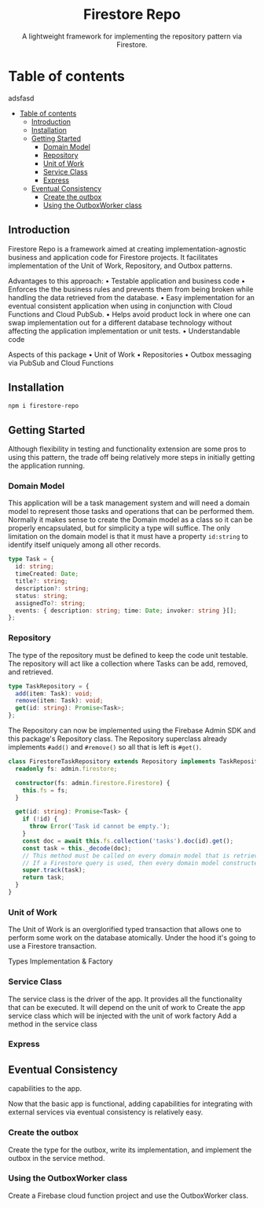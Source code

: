 <p align="center">
  <h1 align="center">Firestore Repo</h1>
  <p align="center">
A lightweight framework for implementing the repository pattern via Firestore.
  </p>
</p>

# Table of contents

adsfasd

- [Table of contents](#table-of-contents)
  - [Introduction](#introduction)
  - [Installation](#installation)
  - [Getting Started](#getting-started)
    - [Domain Model](#domain-model)
    - [Repository](#repository)
    - [Unit of Work](#unit-of-work)
    - [Service Class](#service-class)
    - [Express](#express)
  - [Eventual Consistency](#eventual-consistency)
    - [Create the outbox](#create-the-outbox)
    - [Using the OutboxWorker class](#using-the-outboxworker-class)

## Introduction

Firestore Repo is a framework aimed at creating implementation-agnostic business and application code for Firestore projects. It facilitates implementation of the Unit of Work, Repository, and Outbox patterns.

Advantages to this approach:
• Testable application and business code
• Enforces the the business rules and prevents them from being broken while handling the data retrieved from the database.
• Easy implementation for an eventual consistent application when using in conjunction with Cloud Functions and Cloud PubSub.
• Helps avoid product lock in where one can swap implementation out for a different database technology without affecting the application implementation or unit tests.
• Understandable code

Aspects of this package
• Unit of Work
• Repositories
• Outbox messaging via PubSub and Cloud Functions

## Installation

```sh
npm i firestore-repo
```

## Getting Started

Although flexibility in testing and functionality extension are some pros to using this pattern, the trade off being relatively more steps in initially getting the application running.

### Domain Model

This application will be a task management system and will need a domain model to represent those tasks and operations that can be performed them.
Normally it makes sense to create the Domain model as a class so it can be properly encapsulated, but for simplicity a type will suffice.
The only limitation on the domain model is that it must have a property `id:string` to identify itself uniquely among all other records.

```typescript
type Task = {
  id: string;
  timeCreated: Date;
  title?: string;
  description?: string;
  status: string;
  assignedTo?: string;
  events: { description: string; time: Date; invoker: string }[];
};
```

### Repository

The type of the repository must be defined to keep the code unit testable.
The repository will act like a collection where Tasks can be add, removed, and retrieved.

```typescript
type TaskRepository = {
  add(item: Task): void;
  remove(item: Task): void;
  get(id: string): Promise<Task>;
};
```

The Repository can now be implemented using the Firebase Admin SDK and this package's Repository class.
The Repository superclass already implements `#add()` and `#remove()` so all that is left is `#get()`.

```typescript
class FirestoreTaskRepository extends Repository implements TaskRepository {
  readonly fs: admin.firestore;

  constructor(fs: admin.firestore.Firestore) {
    this.fs = fs;
  }

  get(id: string): Promise<Task> {
    if (!id) {
      throw Error('Task id cannot be empty.');
    }
    const doc = await this.fs.collection('tasks').doc(id).get();
    const task = this._decode(doc);
    // This method must be called on every domain model that is retrieved from the database.
    // If a Firestore query is used, then every domain model constructed from the query must be tracked.
    super.track(task);
    return task;
  }
}
```

### Unit of Work

The Unit of Work is an overglorified typed transaction that allows one to perform some work on the database atomically. Under the hood it's going to use a Firestore transaction.

Types
Implementation
& Factory

### Service Class

The service class is the driver of the app. It provides all the functionality that can be executed. It will depend on the unit of work to
Create the app service class which will be injected with the unit of work factory
Add a method in the service class

### Express

## Eventual Consistency

capabilities to the app.

Now that the basic app is functional, adding capabilities for integrating with external services via eventual consistency is relatively easy.

### Create the outbox

Create the type for the outbox, write its implementation, and implement the outbox in the service method.

### Using the OutboxWorker class

Create a Firebase cloud function project and use the OutboxWorker class.

